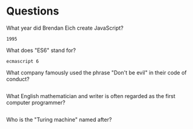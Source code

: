 # Questions

What year did Brendan Eich create JavaScript?

```
1995
```

What does "ES6" stand for?

```
ecmascript 6
```

What company famously used the phrase "Don't be evil" in their code of conduct?

```

```

What English mathematician and writer is often regarded as the first computer programmer?

```

```

Who is the "Turing machine" named after?

```

```
